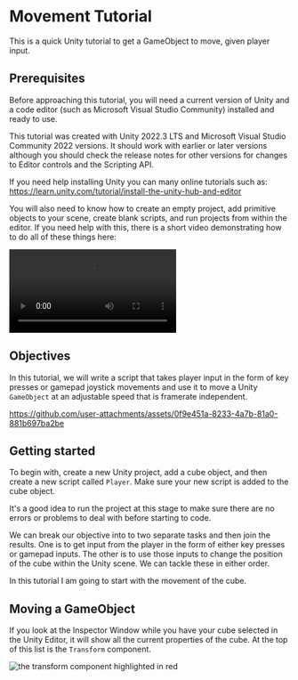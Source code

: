 # Movement Tutorial

This is a quick Unity tutorial to get a GameObject to move, given player input.

## Prerequisites

Before approaching this tutorial, you will need a current version of Unity and a code editor (such as Microsoft Visual Studio Community) installed and ready to use.

This tutorial was created with Unity 2022.3 LTS and Microsoft Visual Studio Community 2022 versions. It should work with earlier or later versions although you should check the release notes for other versions for changes to Editor controls and the Scripting API.

If you need help installing Unity you can many online tutorials such as:
https://learn.unity.com/tutorial/install-the-unity-hub-and-editor

You will also need to know how to create an empty project, add primitive objects to your scene, create blank scripts, and run projects from within the editor. If you need help with this, there is a short video demonstrating how to do all of these things here: 

<video src='https://www.youtube.com/watch?v=eQpWPfP1T6g'></video>


## Objectives

In this tutorial, we will write a script that takes player input in the form of key presses or gamepad joystick movements and use it to move a Unity `GameObject` at an adjustable speed that is framerate independent.

https://github.com/user-attachments/assets/0f9e451a-8233-4a7b-81a0-881b697ba2be

## Getting started

To begin with, create a new Unity project, add a cube object, and then create a new script called `Player`. Make sure your new script is added to the cube object.

It's a good idea to run the project at this stage to make sure there are no errors or problems to deal with before starting to code.

We can break our objective into to two separate tasks and then join the results. One is to get input from the player in the form of either key presses or gamepad inputs. The other is to use those inputs to change the position of the cube within the Unity scene. We can tackle these in either order.

In this tutorial I am going to start with the movement of the cube.

## Moving a GameObject

If you look at the Inspector Window while you have your cube selected in the Unity Editor, it will show all the current properties of the cube. At the top of this list is the `Transform` component.

![the transform component highlighted in red](https://github.com/user-attachments/assets/ffdfb178-94f7-4b82-a33d-1d5ec4aee6c4)